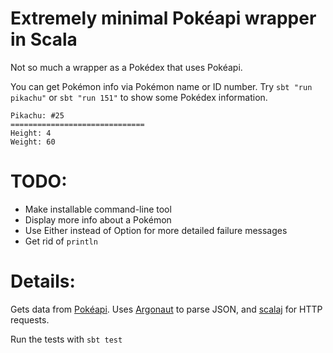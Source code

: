 # Extremely minimal Pokéapi wrapper in Scala

Not so much a wrapper as a Pokédex that uses Pokéapi.

You can get Pokémon info via Pokémon name or ID number. Try `sbt "run pikachu"` or `sbt "run 151"` to show some Pokédex information.

```
Pikachu: #25
==============================
Height: 4
Weight: 60
```

# TODO:
* Make installable command-line tool
* Display more info about a Pokémon
* Use Either instead of Option for more detailed failure messages
* Get rid of `println`

# Details:
Gets data from [Pokéapi](https://pokeapi.co/). Uses [Argonaut](http://argonaut.io/) to parse JSON, and [scalaj](https://github.com/scalaj/scalaj-http) for HTTP requests.

Run the tests with `sbt test`
